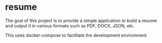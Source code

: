 # resume

The goal of this project is to provide a simple application to build a resume and output it in various formats such as PDF, DOCX, JSON, etc.

This uses docker-compose to facilitate the development environment